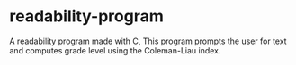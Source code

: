 # readability-program
A readability program made with C, This program prompts the user for text and computes grade level using the Coleman-Liau index.
